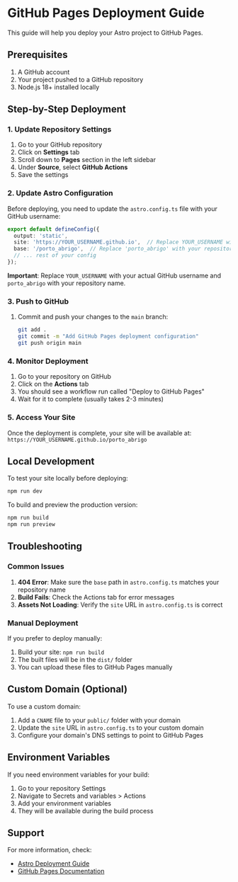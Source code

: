 # GitHub Pages Deployment Guide

This guide will help you deploy your Astro project to GitHub Pages.

## Prerequisites

1. A GitHub account
2. Your project pushed to a GitHub repository
3. Node.js 18+ installed locally

## Step-by-Step Deployment

### 1. Update Repository Settings

1. Go to your GitHub repository
2. Click on **Settings** tab
3. Scroll down to **Pages** section in the left sidebar
4. Under **Source**, select **GitHub Actions**
5. Save the settings

### 2. Update Astro Configuration

Before deploying, you need to update the `astro.config.ts` file with your GitHub username:

```typescript
export default defineConfig({
  output: 'static',
  site: 'https://YOUR_USERNAME.github.io',  // Replace YOUR_USERNAME with your GitHub username
  base: '/porto_abrigo',  // Replace 'porto_abrigo' with your repository name
  // ... rest of your config
});
```

**Important**: Replace `YOUR_USERNAME` with your actual GitHub username and `porto_abrigo` with your repository name.

### 3. Push to GitHub

1. Commit and push your changes to the `main` branch:
   ```bash
   git add .
   git commit -m "Add GitHub Pages deployment configuration"
   git push origin main
   ```

### 4. Monitor Deployment

1. Go to your repository on GitHub
2. Click on the **Actions** tab
3. You should see a workflow run called "Deploy to GitHub Pages"
4. Wait for it to complete (usually takes 2-3 minutes)

### 5. Access Your Site

Once the deployment is complete, your site will be available at:
`https://YOUR_USERNAME.github.io/porto_abrigo`

## Local Development

To test your site locally before deploying:

```bash
npm run dev
```

To build and preview the production version:

```bash
npm run build
npm run preview
```

## Troubleshooting

### Common Issues

1. **404 Error**: Make sure the `base` path in `astro.config.ts` matches your repository name
2. **Build Fails**: Check the Actions tab for error messages
3. **Assets Not Loading**: Verify the `site` URL in `astro.config.ts` is correct

### Manual Deployment

If you prefer to deploy manually:

1. Build your site: `npm run build`
2. The built files will be in the `dist/` folder
3. You can upload these files to GitHub Pages manually

## Custom Domain (Optional)

To use a custom domain:

1. Add a `CNAME` file to your `public/` folder with your domain
2. Update the `site` URL in `astro.config.ts` to your custom domain
3. Configure your domain's DNS settings to point to GitHub Pages

## Environment Variables

If you need environment variables for your build:

1. Go to your repository Settings
2. Navigate to Secrets and variables > Actions
3. Add your environment variables
4. They will be available during the build process

## Support

For more information, check:
- [Astro Deployment Guide](https://docs.astro.build/en/guides/deploy/github/)
- [GitHub Pages Documentation](https://docs.github.com/en/pages)
